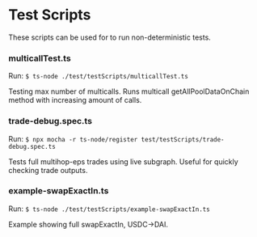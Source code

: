 # Test Scripts

These scripts can be used for to run non-deterministic tests.

### multicallTest.ts

Run: `$ ts-node ./test/testScripts/multicallTest.ts`

Testing max number of multicalls. Runs multicall getAllPoolDataOnChain method with increasing amount of calls.

### trade-debug.spec.ts

Run: `$ npx mocha -r ts-node/register test/testScripts/trade-debug.spec.ts`

Tests full multihop-eps trades using live subgraph. Useful for quickly checking trade outputs.

### example-swapExactIn.ts

Run: `$ ts-node ./test/testScripts/example-swapExactIn.ts`

Example showing full swapExactIn, USDC->DAI.
